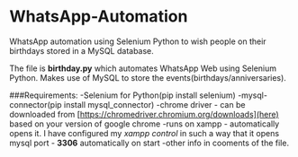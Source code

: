 # WhatsApp-Automation
WhatsApp automation using Selenium Python to wish people on their birthdays stored in a MySQL database.

The file is **birthday.py** which automates WhatsApp Web using Selenium Python. Makes use of MySQL to store the events(birthdays/anniversaries).

###Requirements:
-Selenium for Python(pip install selenium)
-mysql-connector(pip install mysql_connector)
-chrome driver - can be downloaded from [https://chromedriver.chromium.org/downloads](here) based on your version of google chrome
-runs on xampp - automatically opens it. I have configured my *xampp control* in such a way that it opens mysql port - **3306** automatically on start
-other info in cooments of the file.
